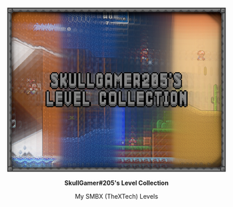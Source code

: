 <p align="center">
<a href="https://github.com/SkullGamer205/MySmbxLevels"><img src="https://raw.githubusercontent.com/SkullGamer205/MySmbxLevels/master/main-logo.png" alt="Logo"></a>
</p>
<p align="center"><b>
SkullGamer#205's Level Collection
</b></p>
<p align="center">My SMBX (TheXTech) Levels</p>
